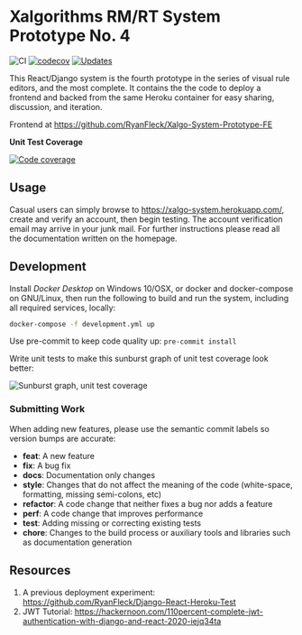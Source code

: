 # Xalgorithms RM/RT System Prototype No. 4

![CI](https://github.com/RyanFleck/Xalgo-System-Prototype/workflows/CI/badge.svg?branch=master)
[![codecov](https://codecov.io/gh/RyanFleck/Xalgo-System-Prototype/branch/master/graph/badge.svg)](https://codecov.io/gh/RyanFleck/Xalgo-System-Prototype)
[![Updates](https://pyup.io/repos/github/RyanFleck/Xalgo-System-Prototype/shield.svg)](https://pyup.io/repos/github/RyanFleck/Xalgo-System-Prototype/)

This React/Django system is the fourth prototype in the series of visual rule editors, and the most complete.
It contains the the code to deploy a frontend and backed from the same
Heroku container for easy sharing, discussion, and iteration.

Frontend at <https://github.com/RyanFleck/Xalgo-System-Prototype-FE>

**Unit Test Coverage**

[![Code coverage](https://codecov.io/gh/RyanFleck/Xalgo-System-Prototype/branch/master/graphs/commits.svg)](https://codecov.io/gh/RyanFleck/Xalgo-System-Prototype)

## Usage

Casual users can simply browse to <https://xalgo-system.herokuapp.com/>, create and verify an account, then begin testing. The account verification email may arrive in your junk mail. For further instructions please read all the documentation written on the homepage.

## Development

Install _Docker Desktop_ on Windows 10/OSX, or docker and docker-compose on GNU/Linux, then run the following
to build and run the system, including all required services, locally:

```sh
docker-compose -f development.yml up
```

Use pre-commit to keep code quality up: `pre-commit install`

Write unit tests to make this sunburst graph of unit test coverage look better:

![Sunburst graph, unit test coverage](https://codecov.io/gh/RyanFleck/Xalgo-System-Prototype/commit/d70d621b3ceb60d8b21fb04c3b462248e981b8cf/graphs/sunburst.svg)

### Submitting Work

When adding new features, please use the semantic commit labels so version bumps are accurate:

- **feat**: A new feature
- **fix**: A bug fix
- **docs**: Documentation only changes
- **style**: Changes that do not affect the meaning of the code (white-space, formatting, missing semi-colons, etc)
- **refactor**: A code change that neither fixes a bug nor adds a feature
- **perf**: A code change that improves performance
- **test**: Adding missing or correcting existing tests
- **chore**: Changes to the build process or auxiliary tools and libraries such as documentation generation



## Resources

1. A previous deployment experiment: <https://github.com/RyanFleck/Django-React-Heroku-Test>
1. JWT Tutorial: <https://hackernoon.com/110percent-complete-jwt-authentication-with-django-and-react-2020-iejq34ta>

